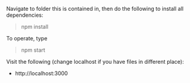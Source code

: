 Navigate to folder this is contained in, then do the following to install all dependencies:

> npm install

To operate, type 

> npm start

Visit the following (change localhost if you have files in different place):

- http://localhost:3000
